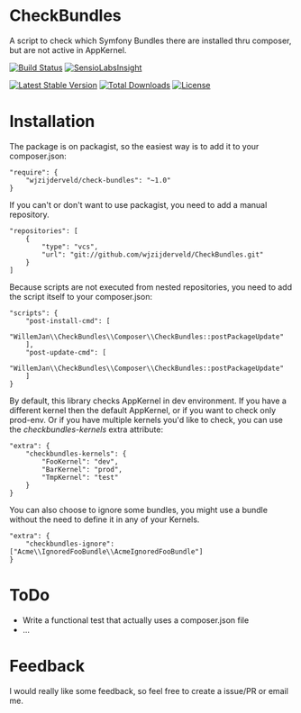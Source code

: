 CheckBundles
============

A script to check which Symfony Bundles there are installed thru composer, but are not active in AppKernel.

[![Build Status](https://travis-ci.org/wjzijderveld/CheckBundles.png?branch=master)](https://travis-ci.org/wjzijderveld/CheckBundles)
[![SensioLabsInsight](https://insight.sensiolabs.com/projects/053c4ef6-8f1e-40fd-916c-c92019d892af/mini.png)](https://insight.sensiolabs.com/projects/053c4ef6-8f1e-40fd-916c-c92019d892af)

[![Latest Stable Version](https://poser.pugx.org/wjzijderveld/check-bundles/v/stable.png)](https://packagist.org/packages/wjzijderveld/check-bundles) [![Total Downloads](https://poser.pugx.org/wjzijderveld/check-bundles/downloads.png)](https://packagist.org/packages/wjzijderveld/check-bundles) [![License](https://poser.pugx.org/wjzijderveld/check-bundles/license.png)](https://packagist.org/packages/wjzijderveld/check-bundles)

Installation
============
The package is on packagist, so the easiest way is to add it to your composer.json:

	"require": {
		"wjzijderveld/check-bundles": "~1.0"
	}
	
If you can't or don't want to use packagist, you need to add a manual repository.

    "repositories": [
        {
            "type": "vcs",
            "url": "git://github.com/wjzijderveld/CheckBundles.git"
        }
    ]
	
Because scripts are not executed from nested repositories, you need to add the script itself to your composer.json:

    "scripts": {
        "post-install-cmd": [
            "WillemJan\\CheckBundles\\Composer\\CheckBundles::postPackageUpdate"
        ],
        "post-update-cmd": [
            "WillemJan\\CheckBundles\\Composer\\CheckBundles::postPackageUpdate"
        ]
    }
	
By default, this library checks AppKernel in dev environment.
If you have a different kernel then the default AppKernel, or if you want to check only prod-env.
Or if you have multiple kernels you'd like to check, you can use the _checkbundles-kernels_ extra attribute:

    "extra": {
		"checkbundles-kernels": {
			"FooKernel": "dev",
			"BarKernel": "prod",
			"TmpKernel": "test"
		}
	}

You can also choose to ignore some bundles, you might use a bundle without the need to define it in any of your Kernels.

    "extra": {
        "checkbundles-ignore": ["Acme\\IgnoredFooBundle\\AcmeIgnoredFooBundle"]
    }

ToDo
====

* Write a functional test that actually uses a composer.json file
* ...

Feedback
========
I would really like some feedback, so feel free to create a issue/PR or email me.
